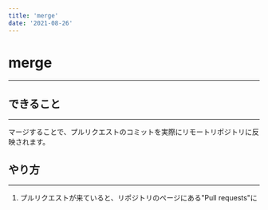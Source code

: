 ```yaml
---
title: 'merge' 
date: '2021-08-26'
---
```


# merge
---

## できること
---
マージすることで、プルリクエストのコミットを実際にリモートリポジトリに反映されます。

## やり方
---

1. プルリクエストが来ていると、リポジトリのページにある"Pull requests"に